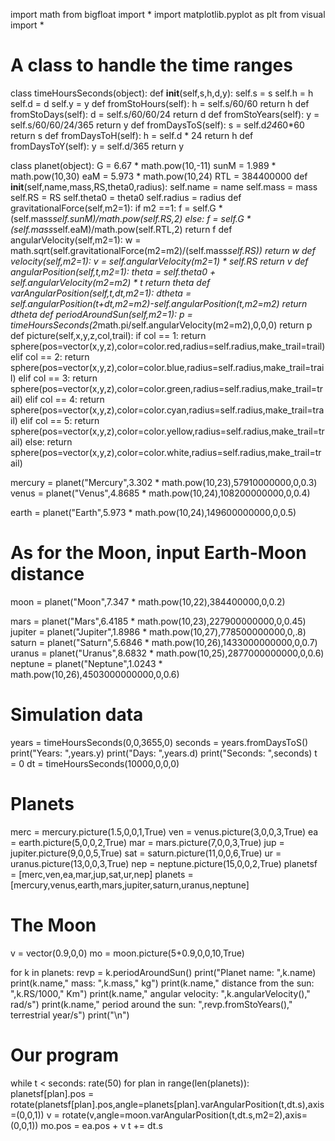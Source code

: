 import math
from bigfloat import *
import matplotlib.pyplot as plt
from visual import *

# A class to handle the time ranges
class timeHoursSeconds(object):
    def __init__(self,s,h,d,y):
        self.s = s
        self.h = h
        self.d = d
        self.y = y
    def fromStoHours(self):
        h = self.s/60/60
        return h
    def fromStoDays(self):
        d = self.s/60/60/24
        return d
    def fromStoYears(self):
        y = self.s/60/60/24/365
        return y
    def fromDaysToS(self):
        s = self.d*24*60*60
        return s
    def fromDaysToH(self):
        h = self.d * 24
        return h
    def fromDaysToY(self):
        y = self.d/365
        return y



class planet(object):
    G = 6.67 * math.pow(10,-11)
    sunM = 1.989 * math.pow(10,30)
    eaM = 5.973 * math.pow(10,24)
    RTL = 384400000
    def __init__(self,name,mass,RS,theta0,radius):
        self.name = name
        self.mass = mass
        self.RS = RS
        self.theta0 = theta0
        self.radius = radius
    def gravitationalForce(self,m2=1):
        if m2 ==1:
            f = self.G * (self.mass*self.sunM)/math.pow(self.RS,2)
        else:
            f = self.G * (self.mass*self.eaM)/math.pow(self.RTL,2)
        return f
    def angularVelocity(self,m2=1):
        w = math.sqrt(self.gravitationalForce(m2=m2)/(self.mass*self.RS))
        return w
    def velocity(self,m2=1):
        v = self.angularVelocity(m2=1) * self.RS
        return v
    def angularPosition(self,t,m2=1):
        theta = self.theta0 + self.angularVelocity(m2=m2) * t
        return theta
    def varAngularPosition(self,t,dt,m2=1):
        dtheta = self.angularPosition(t+dt,m2=m2)-self.angularPosition(t,m2=m2)
        return dtheta
    def periodAroundSun(self,m2=1):
        p = timeHoursSeconds(2*math.pi/self.angularVelocity(m2=m2),0,0,0)
        return p
    def picture(self,x,y,z,col,trail):
        if col == 1:
            return sphere(pos=vector(x,y,z),color=color.red,radius=self.radius,make_trail=trail)
        elif col == 2:
            return sphere(pos=vector(x,y,z),color=color.blue,radius=self.radius,make_trail=trail)
        elif col == 3:
            return sphere(pos=vector(x,y,z),color=color.green,radius=self.radius,make_trail=trail)
        elif col == 4:
            return sphere(pos=vector(x,y,z),color=color.cyan,radius=self.radius,make_trail=trail)
        elif col == 5:
            return sphere(pos=vector(x,y,z),color=color.yellow,radius=self.radius,make_trail=trail)
        else:
            return sphere(pos=vector(x,y,z),color=color.white,radius=self.radius,make_trail=trail)


mercury = planet("Mercury",3.302 * math.pow(10,23),57910000000,0,0.3)
venus = planet("Venus",4.8685 * math.pow(10,24),108200000000,0,0.4)

earth = planet("Earth",5.973 * math.pow(10,24),149600000000,0,0.5)
# As for the Moon, input Earth-Moon distance
moon = planet("Moon",7.347 * math.pow(10,22),384400000,0,0.2)

mars = planet("Mars",6.4185 * math.pow(10,23),227900000000,0,0.45)
jupiter = planet("Jupiter",1.8986 * math.pow(10,27),778500000000,0,.8)
saturn = planet("Saturn",5.6846 * math.pow(10,26),1433000000000,0,0.7)
uranus = planet("Uranus",8.6832 * math.pow(10,25),2877000000000,0,0.6)
neptune = planet("Neptune",1.0243 * math.pow(10,26),4503000000000,0,0.6)



# Simulation data
years = timeHoursSeconds(0,0,3655,0)
seconds = years.fromDaysToS()
print("Years: ",years.y)
print("Days: ",years.d)
print("Seconds: ",seconds)
t = 0
dt = timeHoursSeconds(10000,0,0,0)


# Planets
merc = mercury.picture(1.5,0,0,1,True)
ven = venus.picture(3,0,0,3,True)
ea = earth.picture(5,0,0,2,True)
mar = mars.picture(7,0,0,3,True)
jup = jupiter.picture(9,0,0,5,True)
sat = saturn.picture(11,0,0,6,True)
ur = uranus.picture(13,0,0,3,True)
nep = neptune.picture(15,0,0,2,True)
planetsf = [merc,ven,ea,mar,jup,sat,ur,nep]
planets = [mercury,venus,earth,mars,jupiter,saturn,uranus,neptune]
# The Moon
v = vector(0.9,0,0)
mo = moon.picture(5+0.9,0,0,10,True)

for k in planets:
    revp = k.periodAroundSun()
    print("Planet name: ",k.name)
    print(k.name," mass: ",k.mass," kg")
    print(k.name," distance from the sun: ",k.RS/1000," Km")
    print(k.name," angular velocity: ",k.angularVelocity()," rad/s")
    print(k.name," period around the sun: ",revp.fromStoYears()," terrestrial year/s")
    print("\n")
    

# Our program
while t < seconds:
    rate(50)
    for plan in range(len(planets)):
        planetsf[plan].pos = rotate(planetsf[plan].pos,angle=planets[plan].varAngularPosition(t,dt.s),axis=(0,0,1))
    v = rotate(v,angle=moon.varAngularPosition(t,dt.s,m2=2),axis=(0,0,1))
    mo.pos = ea.pos + v
    t += dt.s
